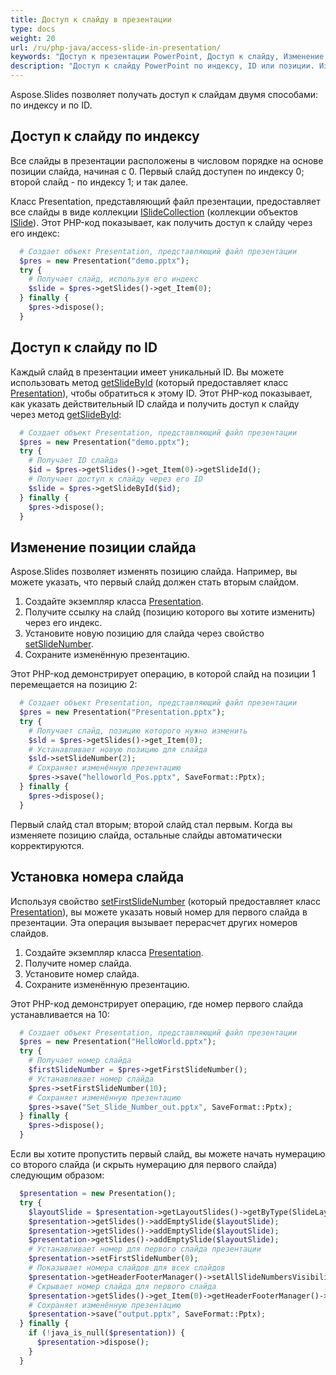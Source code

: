 ```yaml
---
title: Доступ к слайду в презентации
type: docs
weight: 20
url: /ru/php-java/access-slide-in-presentation/
keywords: "Доступ к презентации PowerPoint, Доступ к слайду, Изменение свойств слайда, Изменение позиции слайда, Установка номера слайда, индекса, ID, позиции Java, Aspose.Slides"
description: "Доступ к слайду PowerPoint по индексу, ID или позиции. Изменение свойств слайда"
---
```


Aspose.Slides позволяет получать доступ к слайдам двумя способами: по индексу и по ID.

## **Доступ к слайду по индексу**

Все слайды в презентации расположены в числовом порядке на основе позиции слайда, начиная с 0. Первый слайд доступен по индексу 0; второй слайд - по индексу 1; и так далее.

Класс Presentation, представляющий файл презентации, предоставляет все слайды в виде коллекции [ISlideCollection](https://reference.aspose.com/slides/php-java/aspose.slides/islidecollection/) (коллекции объектов [ISlide](https://reference.aspose.com/slides/php-java/aspose.slides/islide/)). Этот PHP-код показывает, как получить доступ к слайду через его индекс:

```php
  # Создает объект Presentation, представляющий файл презентации
  $pres = new Presentation("demo.pptx");
  try {
    # Получает слайд, используя его индекс
    $slide = $pres->getSlides()->get_Item(0);
  } finally {
    $pres->dispose();
  }
```

## **Доступ к слайду по ID**

Каждый слайд в презентации имеет уникальный ID. Вы можете использовать метод [getSlideById](https://reference.aspose.com/slides/php-java/aspose.slides/presentation/#getSlideById-long-) (который предоставляет класс [Presentation](https://reference.aspose.com/slides/php-java/aspose.slides/presentation/)), чтобы обратиться к этому ID. Этот PHP-код показывает, как указать действительный ID слайда и получить доступ к слайду через метод [getSlideById](https://reference.aspose.com/slides/php-java/aspose.slides/presentation/#getSlideById-long-):

```php
  # Создает объект Presentation, представляющий файл презентации
  $pres = new Presentation("demo.pptx");
  try {
    # Получает ID слайда
    $id = $pres->getSlides()->get_Item(0)->getSlideId();
    # Получает доступ к слайду через его ID
    $slide = $pres->getSlideById($id);
  } finally {
    $pres->dispose();
  }
```

## **Изменение позиции слайда**

Aspose.Slides позволяет изменять позицию слайда. Например, вы можете указать, что первый слайд должен стать вторым слайдом.

1. Создайте экземпляр класса [Presentation](https://reference.aspose.com/slides/php-java/aspose.slides/presentation/).
1. Получите ссылку на слайд (позицию которого вы хотите изменить) через его индекс.
1. Установите новую позицию для слайда через свойство [setSlideNumber](https://reference.aspose.com/slides/php-java/aspose.slides/islide/#setSlideNumber-int-).
1. Сохраните изменённую презентацию.

Этот PHP-код демонстрирует операцию, в которой слайд на позиции 1 перемещается на позицию 2:

```php
  # Создает объект Presentation, представляющий файл презентации
  $pres = new Presentation("Presentation.pptx");
  try {
    # Получает слайд, позицию которого нужно изменить
    $sld = $pres->getSlides()->get_Item(0);
    # Устанавливает новую позицию для слайда
    $sld->setSlideNumber(2);
    # Сохраняет изменённую презентацию
    $pres->save("helloworld_Pos.pptx", SaveFormat::Pptx);
  } finally {
    $pres->dispose();
  }
```

Первый слайд стал вторым; второй слайд стал первым. Когда вы изменяете позицию слайда, остальные слайды автоматически корректируются.

## **Установка номера слайда**

Используя свойство [setFirstSlideNumber](https://reference.aspose.com/slides/php-java/aspose.slides/presentation/#setFirstSlideNumber-int-) (который предоставляет класс [Presentation](https://reference.aspose.com/slides/php-java/aspose.slides/presentation/)), вы можете указать новый номер для первого слайда в презентации. Эта операция вызывает перерасчет других номеров слайдов.

1. Создайте экземпляр класса [Presentation](https://reference.aspose.com/slides/php-java/aspose.slides/presentation/).
1. Получите номер слайда.
1. Установите номер слайда.
1. Сохраните изменённую презентацию.

Этот PHP-код демонстрирует операцию, где номер первого слайда устанавливается на 10:

```php
  # Создает объект Presentation, представляющий файл презентации
  $pres = new Presentation("HelloWorld.pptx");
  try {
    # Получает номер слайда
    $firstSlideNumber = $pres->getFirstSlideNumber();
    # Устанавливает номер слайда
    $pres->setFirstSlideNumber(10);
    # Сохраняет изменённую презентацию
    $pres->save("Set_Slide_Number_out.pptx", SaveFormat::Pptx);
  } finally {
    $pres->dispose();
  }
```

Если вы хотите пропустить первый слайд, вы можете начать нумерацию со второго слайда (и скрыть нумерацию для первого слайда) следующим образом:

```php
  $presentation = new Presentation();
  try {
    $layoutSlide = $presentation->getLayoutSlides()->getByType(SlideLayoutType::Blank);
    $presentation->getSlides()->addEmptySlide($layoutSlide);
    $presentation->getSlides()->addEmptySlide($layoutSlide);
    $presentation->getSlides()->addEmptySlide($layoutSlide);
    # Устанавливает номер для первого слайда презентации
    $presentation->setFirstSlideNumber(0);
    # Показывает номера слайдов для всех слайдов
    $presentation->getHeaderFooterManager()->setAllSlideNumbersVisibility(true);
    # Скрывает номер слайда для первого слайда
    $presentation->getSlides()->get_Item(0)->getHeaderFooterManager()->setSlideNumberVisibility(false);
    # Сохраняет изменённую презентацию
    $presentation->save("output.pptx", SaveFormat::Pptx);
  } finally {
    if (!java_is_null($presentation)) {
      $presentation->dispose();
    }
  }
```